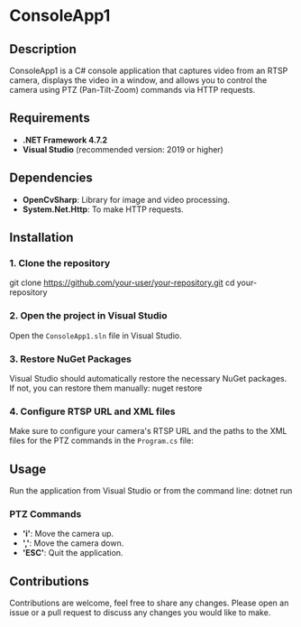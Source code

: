 # ConsoleApp1

## Description
ConsoleApp1 is a C# console application that captures video from an RTSP camera, displays the video in a window, and allows you to control the camera using PTZ (Pan-Tilt-Zoom) commands via HTTP requests.

## Requirements
- **.NET Framework 4.7.2**
- **Visual Studio** (recommended version: 2019 or higher)

## Dependencies
- **OpenCvSharp**: Library for image and video processing.
- **System.Net.Http**: To make HTTP requests.

## Installation

### 1. Clone the repository
git clone https://github.com/your-user/your-repository.git cd your-repository

### 2. Open the project in Visual Studio
Open the `ConsoleApp1.sln` file in Visual Studio.

### 3. Restore NuGet Packages
Visual Studio should automatically restore the necessary NuGet packages. If not, you can restore them manually:
nuget restore

### 4. Configure RTSP URL and XML files
Make sure to configure your camera's RTSP URL and the paths to the XML files for the PTZ commands in the `Program.cs` file:

## Usage
Run the application from Visual Studio or from the command line: dotnet run

### PTZ Commands
- **'i'**: Move the camera up.
- **','**: Move the camera down.
- **'ESC'**: Quit the application.

## Contributions
Contributions are welcome, feel free to share any changes. Please open an issue or a pull request to discuss any changes you would like to make.